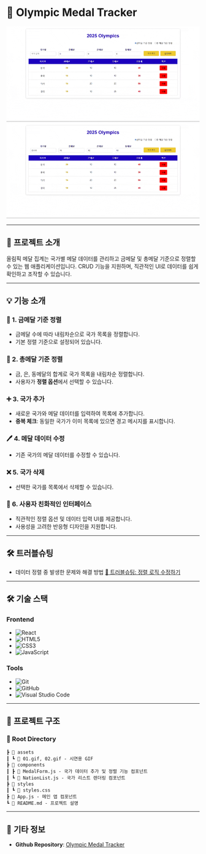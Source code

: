 # 🥇 Olympic Medal Tracker  


![Gold Medal Sorting Demo](https://github.com/Hyojin-Moon/olympics-medal-list/blob/main/src/assets/01.gif)   
![Total Medal Sorting Demo](https://github.com/Hyojin-Moon/olympics-medal-list/blob/main/src/assets/02.gif)  

---

## 📝 프로젝트 소개  
올림픽 메달 집계는 국가별 메달 데이터를 관리하고 금메달 및 총메달 기준으로 정렬할 수 있는 웹 애플리케이션입니다. CRUD 기능을 지원하며, 직관적인 UI로 데이터를 쉽게 확인하고 조작할 수 있습니다.

---

## 💡 기능 소개  

### 🥇 1. 금메달 기준 정렬  
- 금메달 수에 따라 내림차순으로 국가 목록을 정렬합니다.  
- 기본 정렬 기준으로 설정되어 있습니다.  

### 🥈 2. 총메달 기준 정렬  
- 금, 은, 동메달의 합계로 국가 목록을 내림차순 정렬합니다.  
- 사용자가 **정렬 옵션**에서 선택할 수 있습니다.  

### ➕ 3. 국가 추가  
- 새로운 국가와 메달 데이터를 입력하여 목록에 추가합니다.  
- **중복 체크**: 동일한 국가가 이미 목록에 있으면 경고 메시지를 표시합니다.  

### 🖊️ 4. 메달 데이터 수정  
- 기존 국가의 메달 데이터를 수정할 수 있습니다.  

### ❌ 5. 국가 삭제  
- 선택한 국가를 목록에서 삭제할 수 있습니다.  

### 🌟 6. 사용자 친화적인 인터페이스  
- 직관적인 정렬 옵션 및 데이터 입력 UI를 제공합니다.  
- 사용성을 고려한 반응형 디자인을 지원합니다.  

---

## 🛠️ 트러블슈팅  
- 데이터 정렬 중 발생한 문제와 해결 방법
[🔗 트러블슈팅: 정렬 로직 수정하기](https://velog.io/@6776ff/React-CRUD-%ED%8A%B8%EB%9F%AC%EB%B8%94%EC%8A%88%ED%8C%85%EC%A0%95%EB%A0%AC%EC%9D%B4-%EB%82%B4%EB%A7%98%EB%8C%80%EB%A1%9C-%EC%95%88%EB%8F%BC)  

---

## 🛠️ 기술 스택  

### Frontend  
- ![React](https://img.shields.io/badge/react-%2361DAFB.svg?style=for-the-badge&logo=react&logoColor=white) 
- ![HTML5](https://img.shields.io/badge/html5-%23E34F26.svg?style=for-the-badge&logo=html5&logoColor=white) 
- ![CSS3](https://img.shields.io/badge/css3-%231572B6.svg?style=for-the-badge&logo=css3&logoColor=white)
- ![JavaScript](https://img.shields.io/badge/javascript-%23323330.svg?style=for-the-badge&logo=javascript&logoColor=%23F7DF1E)
### Tools  
- ![Git](https://img.shields.io/badge/git-%23F05032.svg?style=for-the-badge&logo=git&logoColor=white)  
- ![GitHub](https://img.shields.io/badge/github-%23181717.svg?style=for-the-badge&logo=github&logoColor=white)  
- ![Visual Studio Code](https://img.shields.io/badge/VSCode-%23007ACC.svg?style=for-the-badge&logo=visual-studio-code&logoColor=white)  

---

## 📂 프로젝트 구조  

### 📁 Root Directory  
```plaintext
┣ 📂 assets  
┃ ┗ 📄 01.gif, 02.gif - 시연용 GIF  
┣ 📂 components  
┃ ┣ 📄 MedalForm.js - 국가 데이터 추가 및 정렬 기능 컴포넌트  
┃ ┗ 📄 NationList.js - 국가 리스트 렌더링 컴포넌트  
┣ 📂 styles  
┃ ┗ 📄 styles.css 
┣ 📄 App.js - 메인 앱 컴포넌트
┗ 📄 README.md - 프로젝트 설명  
```
---
## 📌 기타 정보  
- **Github Repository**: [Olympic Medal Tracker](https://github.com/Hyojin-Moon/olympics-medal-list)  
